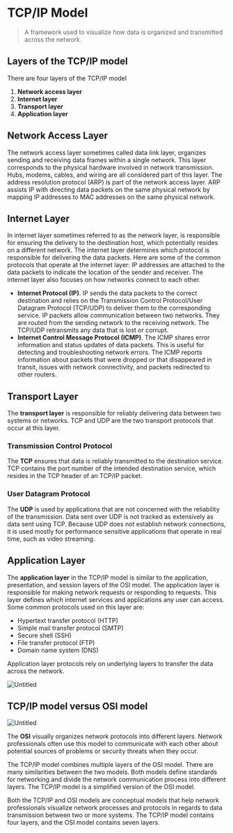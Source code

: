 # TCP/IP Model

> A framework used to visualize how data is organized and transmitted across the network.
> 

## Layers of the TCP/IP model

There are four layers of the TCP/IP model

1. **Network access layer**
2. **Internet layer**
3. **Transport layer**
4. **Application layer**

## Network Access Layer

The network access layer sometimes called data link layer, organizes sending and receiving data frames within a single network. This layer corresponds to the physical hardware involved in network transmission. Hubs, modems, cables, and wiring are all considered part of this layer. The address resolution protocol (ARP) is part of the network access layer. ARP assists IP with directing data packets on the same physical network by mapping IP addresses to MAC addresses on the same physical network.

## Internet Layer

In internet layer sometimes referred to as the network layer, is responsible for ensuring the delivery to the destination host, which potentially resides on a different network. The internet layer determines which protocol is responsible for delivering the data packets. Here are some of the common protocols that operate at the internet layer: IP addresses are attached to the data packets to indicate the location of the sender and receiver. The internet layer also focuses on how networks connect to each other.

- **Internet Protocol (IP)**. IP sends the data packets to the correct destination and relies on the Transmission Control Protocol/User Datagram Protocol (TCP/UDP) to deliver them to the corresponding service. IP packets allow communication between two networks. They are routed from the sending network to the receiving network. The TCP/UDP retransmits any data that is lost or corrupt.
- **Internet Control Message Protocol (ICMP)**. The ICMP shares error information and status updates of data packets. This is useful for detecting and troubleshooting network errors. The ICMP reports information about packets that were dropped or that disappeared in transit, issues with network connectivity, and packets redirected to other routers.

## Transport Layer

The **transport layer** is responsible for reliably delivering data between two systems or networks. TCP and UDP are the two transport protocols that occur at this layer.

### Transmission Control Protocol

The **TCP** ensures that data is reliably transmitted to the destination service. TCP contains the port number of the intended destination service, which resides in the TCP header of an TCP/IP packet.

### User Datagram Protocol

The **UDP** is used by applications that are not concerned with the reliability of the transmission. Data sent over UDP is not tracked as extensively as data sent using TCP. Because UDP does not establish network connections, it is used mostly for performance sensitive applications that operate in real time, such as video streaming.

## Application Layer

The **application layer** in the TCP/IP model is similar to the application, presentation, and session layers of the OSI model. The application layer is responsible for making network requests or responding to requests. This layer defines which internet services and applications any user can access. Some common protocols used on this layer are:

- Hypertext transfer protocol (HTTP)
- Simple mail transfer protocol (SMTP)
- Secure shell (SSH)
- File transfer protocol (FTP)
- Domain name system (DNS)

Application layer protocols rely on underlying layers to transfer the data across the network.

![Untitled](Google%20Cybersecurity%20Certification%205698b7f78f93409fb7a9e40e36c82e9c/Untitled.png)

## TCP/IP model versus OSI model

![Untitled](Google%20Cybersecurity%20Certification%205698b7f78f93409fb7a9e40e36c82e9c/Untitled%201.png)

The **OSI** visually organizes network protocols into different layers. Network professionals often use this model to communicate with each other about potential sources of problems or security threats when they occur.

The TCP/IP model combines multiple layers of the OSI model. There are many similarities between the two models. Both models define standards for networking and divide the network communication process into different layers. The TCP/IP model is a simplified version of the OSI model.

Both the TCP/IP and OSI models are conceptual models that help network professionals visualize network processes and protocols in regards to data transmission between two or more systems. The TCP/IP model contains four layers, and the OSI model contains seven layers.
